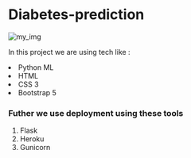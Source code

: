 # Diabetes-prediction



![my_img](https://res.cloudinary.com/grohealth/image/upload/c_fill,f_auto,fl_lossy,h_650,q_auto,w_1085/v1581695681/DCUK/Content/causes-of-diabetes.png)


In this project we are using tech like : 
<li>Python ML </li>
<li>HTML </li>
<li> CSS 3</li>
<li> Bootstrap 5 </li>


### Futher we use deployment using these tools

<ol>
 <li>Flask</li>
 <li>Heroku</li>
 <li>Gunicorn</li>
